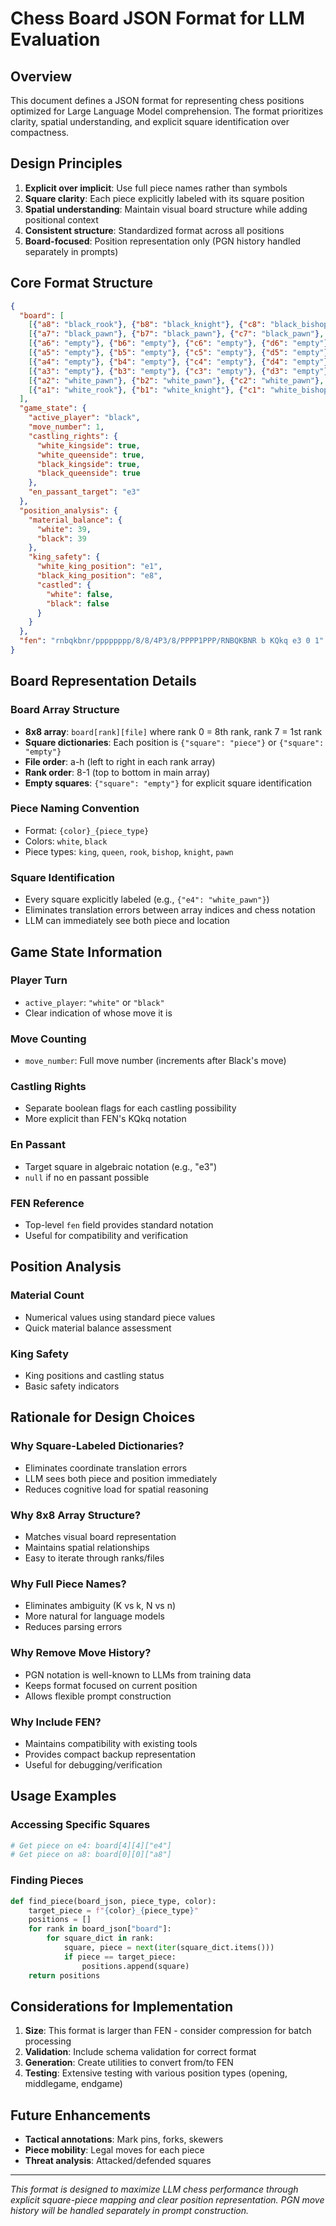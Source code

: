 # Chess Board JSON Format for LLM Evaluation

## Overview

This document defines a JSON format for representing chess positions optimized for Large Language Model comprehension. The format prioritizes clarity, spatial understanding, and explicit square identification over compactness.

## Design Principles

1. **Explicit over implicit**: Use full piece names rather than symbols
2. **Square clarity**: Each piece explicitly labeled with its square position
3. **Spatial understanding**: Maintain visual board structure while adding positional context
4. **Consistent structure**: Standardized format across all positions
5. **Board-focused**: Position representation only (PGN history handled separately in prompts)

## Core Format Structure

```json
{
  "board": [
    [{"a8": "black_rook"}, {"b8": "black_knight"}, {"c8": "black_bishop"}, {"d8": "black_queen"}, {"e8": "black_king"}, {"f8": "black_bishop"}, {"g8": "black_knight"}, {"h8": "black_rook"}],
    [{"a7": "black_pawn"}, {"b7": "black_pawn"}, {"c7": "black_pawn"}, {"d7": "black_pawn"}, {"e7": "black_pawn"}, {"f7": "black_pawn"}, {"g7": "black_pawn"}, {"h7": "black_pawn"}],
    [{"a6": "empty"}, {"b6": "empty"}, {"c6": "empty"}, {"d6": "empty"}, {"e6": "empty"}, {"f6": "empty"}, {"g6": "empty"}, {"h6": "empty"}],
    [{"a5": "empty"}, {"b5": "empty"}, {"c5": "empty"}, {"d5": "empty"}, {"e5": "empty"}, {"f5": "empty"}, {"g5": "empty"}, {"h5": "empty"}],
    [{"a4": "empty"}, {"b4": "empty"}, {"c4": "empty"}, {"d4": "empty"}, {"e4": "white_pawn"}, {"f4": "empty"}, {"g4": "empty"}, {"h4": "empty"}],
    [{"a3": "empty"}, {"b3": "empty"}, {"c3": "empty"}, {"d3": "empty"}, {"e3": "empty"}, {"f3": "empty"}, {"g3": "empty"}, {"h3": "empty"}],
    [{"a2": "white_pawn"}, {"b2": "white_pawn"}, {"c2": "white_pawn"}, {"d2": "white_pawn"}, {"e2": "empty"}, {"f2": "white_pawn"}, {"g2": "white_pawn"}, {"h2": "white_pawn"}],
    [{"a1": "white_rook"}, {"b1": "white_knight"}, {"c1": "white_bishop"}, {"d1": "white_queen"}, {"e1": "white_king"}, {"f1": "white_bishop"}, {"g1": "white_knight"}, {"h1": "white_rook"}]
  ],
  "game_state": {
    "active_player": "black",
    "move_number": 1,
    "castling_rights": {
      "white_kingside": true,
      "white_queenside": true,
      "black_kingside": true,
      "black_queenside": true
    },
    "en_passant_target": "e3"
  },
  "position_analysis": {
    "material_balance": {
      "white": 39,
      "black": 39
    },
    "king_safety": {
      "white_king_position": "e1",
      "black_king_position": "e8",
      "castled": {
        "white": false,
        "black": false
      }
    }
  },
  "fen": "rnbqkbnr/pppppppp/8/8/4P3/8/PPPP1PPP/RNBQKBNR b KQkq e3 0 1"
}
```

## Board Representation Details

### Board Array Structure
- **8x8 array**: `board[rank][file]` where rank 0 = 8th rank, rank 7 = 1st rank
- **Square dictionaries**: Each position is `{"square": "piece"}` or `{"square": "empty"}`
- **File order**: a-h (left to right in each rank array)
- **Rank order**: 8-1 (top to bottom in main array)
- **Empty squares**: `{"square": "empty"}` for explicit square identification

### Piece Naming Convention
- Format: `{color}_{piece_type}`
- Colors: `white`, `black`
- Piece types: `king`, `queen`, `rook`, `bishop`, `knight`, `pawn`

### Square Identification
- Every square explicitly labeled (e.g., `{"e4": "white_pawn"}`)
- Eliminates translation errors between array indices and chess notation
- LLM can immediately see both piece and location

## Game State Information

### Player Turn
- `active_player`: `"white"` or `"black"`
- Clear indication of whose move it is

### Move Counting
- `move_number`: Full move number (increments after Black's move)

### Castling Rights
- Separate boolean flags for each castling possibility
- More explicit than FEN's KQkq notation

### En Passant
- Target square in algebraic notation (e.g., "e3")
- `null` if no en passant possible

### FEN Reference
- Top-level `fen` field provides standard notation
- Useful for compatibility and verification

## Position Analysis

### Material Count
- Numerical values using standard piece values
- Quick material balance assessment

### King Safety
- King positions and castling status
- Basic safety indicators

## Rationale for Design Choices

### Why Square-Labeled Dictionaries?
- Eliminates coordinate translation errors
- LLM sees both piece and position immediately
- Reduces cognitive load for spatial reasoning

### Why 8x8 Array Structure?
- Matches visual board representation
- Maintains spatial relationships
- Easy to iterate through ranks/files

### Why Full Piece Names?
- Eliminates ambiguity (K vs k, N vs n)
- More natural for language models
- Reduces parsing errors

### Why Remove Move History?
- PGN notation is well-known to LLMs from training data
- Keeps format focused on current position
- Allows flexible prompt construction

### Why Include FEN?
- Maintains compatibility with existing tools
- Provides compact backup representation
- Useful for debugging/verification

## Usage Examples

### Accessing Specific Squares
```python
# Get piece on e4: board[4][4]["e4"]
# Get piece on a8: board[0][0]["a8"]
```

### Finding Pieces
```python
def find_piece(board_json, piece_type, color):
    target_piece = f"{color}_{piece_type}"
    positions = []
    for rank in board_json["board"]:
        for square_dict in rank:
            square, piece = next(iter(square_dict.items()))
            if piece == target_piece:
                positions.append(square)
    return positions
```

## Considerations for Implementation

1. **Size**: This format is larger than FEN - consider compression for batch processing
2. **Validation**: Include schema validation for correct format
3. **Generation**: Create utilities to convert from/to FEN
4. **Testing**: Extensive testing with various position types (opening, middlegame, endgame)

## Future Enhancements

- **Tactical annotations**: Mark pins, forks, skewers
- **Piece mobility**: Legal moves for each piece
- **Threat analysis**: Attacked/defended squares

---

*This format is designed to maximize LLM chess performance through explicit square-piece mapping and clear position representation. PGN move history will be handled separately in prompt construction.*